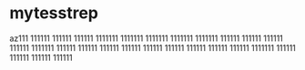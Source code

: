 # mytesstrep
az111
111111
111111
111111
1111111
1111111
1111111
1111111
1111111
111111
111111
111111
111111
1111111
111111
111111
111111
111111
111111
111111
111111
111111
111111
1111111
111111
111111
111111
111111

